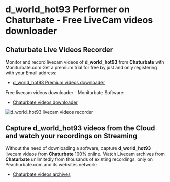 # d_world_hot93 Performer on Chaturbate - Free LiveCam videos downloader

## Chaturbate Live Videos Recorder

Monitor and record livecam videos of **d_world_hot93** from **Chaturbate** with Moniturbate.com
Get a premium trial for free by just and only registering with your Email address:
* [d_world_hot93 Premium videos downloader](https://moniturbate.com/request-demo-licence-key.html)

Free livecam videos downloader - Moniturbate Software:
* [Chaturbate videos downloader](https://moniturbate.com/moniturbate-download-software.html)

![d_world_hot93 livecam videos recorder](https://peachurnet.com/templates/moniturbate-software.png)


## Capture d_world_hot93 videos from the Cloud and watch your recordings on Streaming

Without the need of downloading a software, capture **d_world_hot93** livecam videos from **Chaturbate** 100% online.
Watch Livecam archives from **Chaturbate** unlimitedly from thousands of existing recordings, only on Peachurbate.com and its websites network:
* [Chaturbate videos archives](https://peachurnet.com/)